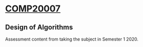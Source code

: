 # [COMP20007](https://handbook.unimelb.edu.au/2020/subjects/comp20007)
## Design of Algorithms
Assessment content from taking the subject in Semester 1 2020.
